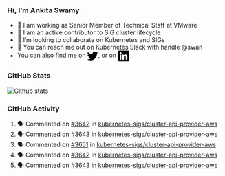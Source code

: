 ### Hi, I’m Ankita Swamy

- 💼 I am working as Senior Member of Technical Staff at VMware
- 👀 I am an active contributor to SIG cluster lifecycle 
- 💞️ I’m looking to collaborate on Kubernetes and SIGs
- 💬 You can reach me out on Kubernetes Slack with handle @swan
- You can also find me on <a href="https://twitter.com/SwamyAnkita" target="blank"><img align="center" src="https://raw.githubusercontent.com/Ankitasw/Ankitasw/master/svg/twitter.svg" alt="Ankitasw" height="25" width="25" color="#1DA1f2" /></a>, or on <a href="https://www.linkedin.com/in/Ankitaswamy/" target="blank"><img align="center" src="https://raw.githubusercontent.com/Ankitasw/Ankitasw/master/svg/linkedin.svg" alt="Ankitasw" height="25" width="25" /></a>

### GitHub Stats
![Github stats](https://github-readme-stats.vercel.app/api?username=Ankitasw&count_private=true&show_icons=true&theme=tokyonight)

### GitHub Activity 
<!--START_SECTION:activity-->
1. 🗣 Commented on [#3642](https://github.com/kubernetes-sigs/cluster-api-provider-aws/issues/3642) in [kubernetes-sigs/cluster-api-provider-aws](https://github.com/kubernetes-sigs/cluster-api-provider-aws)
2. 🗣 Commented on [#3643](https://github.com/kubernetes-sigs/cluster-api-provider-aws/issues/3643) in [kubernetes-sigs/cluster-api-provider-aws](https://github.com/kubernetes-sigs/cluster-api-provider-aws)
3. 🗣 Commented on [#3651](https://github.com/kubernetes-sigs/cluster-api-provider-aws/issues/3651) in [kubernetes-sigs/cluster-api-provider-aws](https://github.com/kubernetes-sigs/cluster-api-provider-aws)
4. 🗣 Commented on [#3642](https://github.com/kubernetes-sigs/cluster-api-provider-aws/issues/3642) in [kubernetes-sigs/cluster-api-provider-aws](https://github.com/kubernetes-sigs/cluster-api-provider-aws)
5. 🗣 Commented on [#3643](https://github.com/kubernetes-sigs/cluster-api-provider-aws/issues/3643) in [kubernetes-sigs/cluster-api-provider-aws](https://github.com/kubernetes-sigs/cluster-api-provider-aws)
<!--END_SECTION:activity-->
